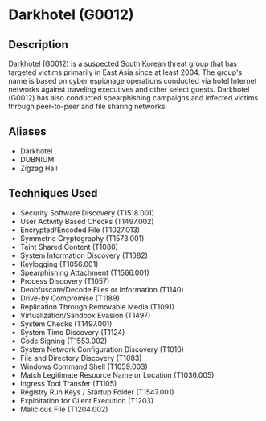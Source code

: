 # Darkhotel (G0012)

## Description
Darkhotel (G0012) is a suspected South Korean threat group that has targeted victims primarily in East Asia since at least 2004. The group's name is based on cyber espionage operations conducted via hotel Internet networks against traveling executives and other select guests. Darkhotel (G0012) has also conducted spearphishing campaigns and infected victims through peer-to-peer and file sharing networks.

## Aliases
- Darkhotel
- DUBNIUM
- Zigzag Hail

## Techniques Used
- Security Software Discovery (T1518.001)
- User Activity Based Checks (T1497.002)
- Encrypted/Encoded File (T1027.013)
- Symmetric Cryptography (T1573.001)
- Taint Shared Content (T1080)
- System Information Discovery (T1082)
- Keylogging (T1056.001)
- Spearphishing Attachment (T1566.001)
- Process Discovery (T1057)
- Deobfuscate/Decode Files or Information (T1140)
- Drive-by Compromise (T1189)
- Replication Through Removable Media (T1091)
- Virtualization/Sandbox Evasion (T1497)
- System Checks (T1497.001)
- System Time Discovery (T1124)
- Code Signing (T1553.002)
- System Network Configuration Discovery (T1016)
- File and Directory Discovery (T1083)
- Windows Command Shell (T1059.003)
- Match Legitimate Resource Name or Location (T1036.005)
- Ingress Tool Transfer (T1105)
- Registry Run Keys / Startup Folder (T1547.001)
- Exploitation for Client Execution (T1203)
- Malicious File (T1204.002)
